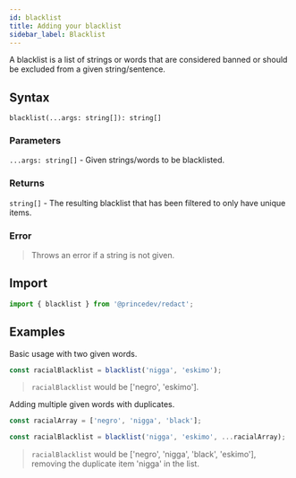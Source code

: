 ```yaml
---
id: blacklist
title: Adding your blacklist
sidebar_label: Blacklist
---
```


A blacklist is a list of strings or words that are considered banned or should be excluded from a given string/sentence.

## Syntax

`blacklist(...args: string[]): string[]`

### Parameters

`...args: string[]` - Given strings/words to be blacklisted.

### Returns

`string[]` - The resulting blacklist that has been filtered to only have unique items.

### Error

> Throws an error if a string is not given.

## Import

```javascript
import { blacklist } from '@princedev/redact';
```

## Examples

Basic usage with two given words.

```javascript
const racialBlacklist = blacklist('nigga', 'eskimo');
```

> `racialBlacklist` would be ['negro', 'eskimo'].

Adding multiple given words with duplicates.

```javascript
const racialArray = ['negro', 'nigga', 'black'];

const racialBlacklist = blacklist('nigga', 'eskimo', ...racialArray);
```

> `racialBlacklist` would be ['negro', 'nigga', 'black', 'eskimo'], removing the duplicate item 'nigga' in the list.
